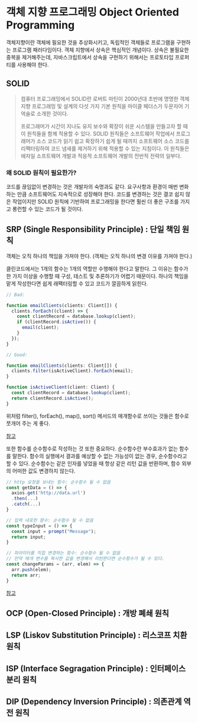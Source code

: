 # 객체 지향 프로그래밍 Object Oriented Programming


객체지향이란 객체에 필요한 것을 추상화시키고, 독립적인 객체들로 프로그램을 구현하는 프로그램 패러다임이다.
객체 지향에서 상속은 핵심적인 개념이다. 상속은 불필요한 중복을 제거해주는데, 자바스크립트에서 상속을 구현하기 위해서는 프로토타입 프로퍼티를 사용해야 한다.
 
## SOLID
> 컴퓨터 프로그래밍에서 SOLID란 로버트 마틴이 2000년대 초반에 명명한 객체 지향 프로그래밍 및 설계의 다섯 가지 기본 원칙을 마이클 페더스가 두문자어 기억술로 소개한 것이다. 
> 
> 프로그래머가 시간이 지나도 유지 보수와 확장이 쉬운 시스템을 만들고자 할 때 이 원칙들을 함께 적용할 수 있다. SOLID 원칙들은 소프트웨어 작업에서 프로그래머가 소스 코드가 읽기 쉽고 확장하기 쉽게 될 때까지 소프트웨어 소스 코드를 리팩터링하여 코드 냄새를 제거하기 위해 적용할 수 있는 지침이다. 이 원칙들은 애자일 소프트웨어 개발과 적응적 소프트웨어 개발의 전반적 전략의 일부다.

### 왜 SOLID 원칙이 필요한가?
코드를 끊임없이 변경하는 것은 개발자의 숙명과도 같다. 요구사항과 환경이 매번 변화하는 만큼 소프트웨어도 지속적으로 성장해야 한다.
코드를 변경하는 것은 결코 쉽지 않은 작업이지만 SOLID 원칙에 기반하여 프로그래밍을 한다면 훨씬 더 좋은 구조를 가지고 롱런할 수 있는 코드가 될 것이다.


## SRP (Single Responsibility Principle) : 단일 책임 원칙
객체는 오직 하나의 책임을 가져야 한다. (객체는 오직 하나의 변경 이유를 가져야 한다.)

클린코드에서는 1개의 함수는 1개의 역할만 수행해야 한다고 말한다. 그 이유는 함수가 한 가지 이상을 수행할 때 구성, 테스트 및 추론하기가 어렵기 때문이다. 하나의 책임을 맡게 작성한다면 쉽게 래팩터링할 수 있고 코드가 깔끔하게 읽힌다. 

```ts
// Bad:

function emailClients(clients: Client[]) {
  clients.forEach((client) => {
    const clientRecord = database.lookup(client);
    if (clientRecord.isActive()) {
      email(client);
    }
  });
}
```

```ts
// Good:

function emailClients(clients: Client[]) {
  clients.filter(isActiveClient).forEach(email);
}

function isActiveClient(client: Client) {
  const clientRecord = database.lookup(client);
  return clientRecord.isActive();
}
```

위처럼 filter(), forEach(), map(), sort() 메서드의 매개함수로 쓰이는 것들은 함수로 쪼개어 주는 게 좋다.

[참고](https://github.com/labs42io/clean-code-typescript#functions-should-do-one-thing)

또한 함수를 순수함수로 작성하는 것 또한 중요하다.
순수함수란 부수효과가 없는 함수를 말한다. 함수의 실행에서 결과를 예상할 수 없는 가능성이 없는 경우, 순수함수라고 할 수 있다. 순수함수는 같은 인자를 넣었을 때 항상 같은 리턴 값을 반환하며, 함수 외부의 어떠한 값도 변경하지 않는다.

```js
// http 요청을 보내는 함수: 순수함수 될 수 없음
const getData = () => {
  axios.get('http://data.url')
  .then(...)
  .catch(...)
}

// 입력 내포한 함수: 순수함수 될 수 없음
const typeInput = () => {
  const input = prompt("Message");
  return input;
}

// 파라미터를 직접 변경하는 함수: 순수함수 될 수 없음
// 만약 매개 변수를 복사한 값을 변경해서 리턴한다면 순수함수가 될 수 있다.
const changeParams = (arr, elem) => {
  arr.push(elem);
  return arr;
}  

```


[참고](https://maxkim-j.github.io/posts/js-pure-function)

## OCP (Open-Closed Principle) : 개방 폐쇄 원칙
## LSP (Liskov Substitution Principle) : 리스코프 치환 원칙

## ISP (Interface Segragation Principle) : 인터페이스 분리 원칙
## DIP (Dependency Inversion Principle) : 의존관계 역전 원칙

